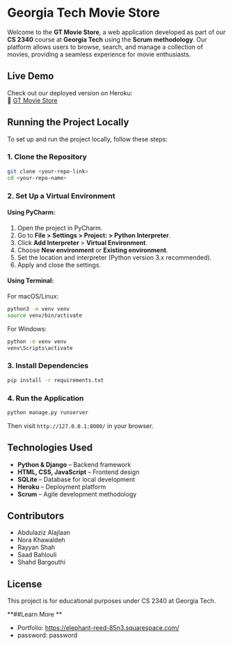 # Georgia Tech Movie Store

Welcome to the **GT Movie Store**, a web application developed as part of our **CS 2340** course at **Georgia Tech** using the **Scrum methodology**. Our platform allows users to browse, search, and manage a collection of movies, providing a seamless experience for movie enthusiasts.

## Live Demo
Check out our deployed version on Heroku:  
🔗 [GT Movie Store](https://gtmovies-9e0a5145389c.herokuapp.com/)

## Running the Project Locally

To set up and run the project locally, follow these steps:

### 1. Clone the Repository
```sh
git clone <your-repo-link>
cd <your-repo-name>
```

### 2. Set Up a Virtual Environment
#### Using PyCharm:
1. Open the project in PyCharm.
2. Go to **File > Settings > Project: <project-name> > Python Interpreter**.
3. Click **Add Interpreter** > **Virtual Environment**.
4. Choose **New environment** or **Existing environment**.
5. Set the location and interpreter (Python version 3.x recommended).
6. Apply and close the settings.

#### Using Terminal:
For macOS/Linux:
```sh
python3 -m venv venv
source venv/bin/activate
```
For Windows:
```sh
python -m venv venv
venv\Scripts\activate
```

### 3. Install Dependencies
```sh
pip install -r requirements.txt
```

### 4. Run the Application
```sh
python manage.py runserver
```
Then visit `http://127.0.0.1:8000/` in your browser.

## Technologies Used
- **Python & Django** – Backend framework
- **HTML, CSS, JavaScript** – Frontend design
- **SQLite** – Database for local development
- **Heroku** – Deployment platform
- **Scrum** – Agile development methodology

## Contributors
- Abdulaziz Alajlaan
- Nora Khawaldeh
- Rayyan Shah
- Saad Bahlouli
- Shahd Bargouthi

## License
This project is for educational purposes under CS 2340 at Georgia Tech.

**##Learn More **
- Portfolio: https://elephant-reed-85n3.squarespace.com/
- password: password

